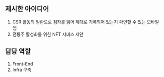 ## 제시한 아이디어
1. CSR 활동의 일환으로 점자를 읽어 제대로 기록되어 있는지 확인할 수 있는 모바일 앱  
2. 전통주 활성화를 위한 NFT 서비스 제안  

## 담당 역할
1. Front-End
2. Infra 구축